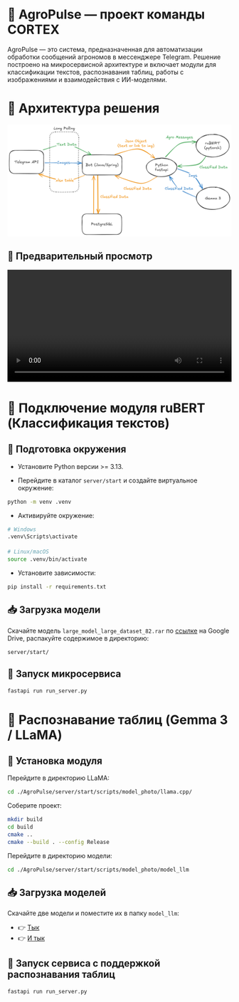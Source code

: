 # 🌱 AgroPulse — проект команды CORTEX

AgroPulse — это система, предназначенная для автоматизации обработки сообщений агрономов в мессенджере Telegram. Решение построено на микросервисной архитектуре и включает модули для классификации текстов, распознавания таблиц, работы с изображениями и взаимодействия с ИИ-моделями.

# 🧩 Архитектура решения

![image](https://github.com/CORTEXIES/AgroPulse/blob/f5cecbee73ec14ac9a7215ab59859a15d84ff16c/assets/structure.png?raw=true)

## 👀 Предварительный просмотр

<video src="https://github.com/user-attachments/assets/b8962673-ac56-4d34-8392-f26624944068" controls width="100%"></video>


# 🧠 Подключение модуля ruBERT (Классификация текстов)

## 🔧 Подготовка окружения

- Установите Python версии >= 3.13.

- Перейдите в каталог `server/start` и создайте виртуальное окружение:

```bash
python -m venv .venv
```

- Активируйте окружение:

```bash
# Windows
.venv\Scripts\activate

# Linux/macOS
source .venv/bin/activate
```

- Установите зависимости:

```bash
pip install -r requirements.txt
```

## 📥 Загрузка модели

Скачайте модель `large_model_large_dataset_82.rar` по [ссылке](https://drive.google.com/drive/folders/17xnq0CM1wI_t5sfi8MtXsXZSVBRLZTtr?hl=ru) на Google Drive, распакуйте содержимое в директорию:

```
server/start/
```

## 🚀 Запуск микросервиса

```bash
fastapi run run_server.py
```

# 🧾 Распознавание таблиц (Gemma 3 / LLaMA)

## 🔧 Установка модуля

Перейдите в директорию LLaMA:

```bash
cd ./AgroPulse/server/start/scripts/model_photo/llama.cpp/
```

Соберите проект:

```bash
mkdir build
cd build
cmake ..
cmake --build . --config Release
```

Перейдите в директорию модели:

```bash
cd ./AgroPulse/server/start/scripts/model_photo/model_llm
```

## 📥 Загрузка моделей

Скачайте две модели и поместите их в папку `model_llm`:

- 👉 [Тык](https://drive.google.com/uc?export=download&id=17ANQO9QpMENTyT8AGxZKYpbvX-__d0zR)
- 👉 [И тык](https://drive.google.com/file/d/1LE50gm6RAUW4uGc6JAcBZBsnysOCFl_R/view)

## 🚀 Запуск сервиса с поддержкой распознавания таблиц

```bash
fastapi run run_server.py
```
